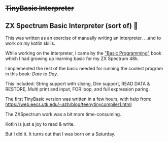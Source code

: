 ~~TinyBasic Interpreter~~
-----------------------
ZX Spectrum Basic Interpreter (sort of) 🌈
---------------------------------------

This was written as an exercise of manually writing an interpreter.
...and to work on my kotlin skills.

While working on the interpreter, I came by the ["Basic Programming"](http://zxnext.narod.ru/manuals/Basic_Programming.pdf) book
which I had growing up learning basic for my ZX Spectrum 48k.

I implemented the rest of the basic needed for running the coolest program in this book:
*Date to Day*.

This included: String support with slicing, Dim support, READ DATA & RESTORE, Multi print
and input, FOR loop, and full expression paring.

The first TinyBasic version was written in a few hours, with help from:
https://web.eecs.utk.edu/~azh/blog/teenytinycompiler1.html

The ZXSpectrum work was a bit more time-consuming.

Kotlin is just a joy to read & write.

But I did it. It turns out that  I was born on a Saturday.
